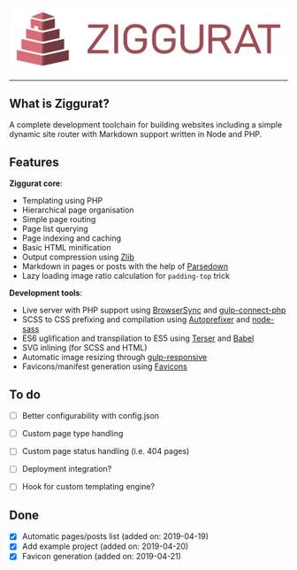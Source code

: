 ![Ziggurat logo](https://raw.githubusercontent.com/mmousawy/ziggurat/master/ziggurat-logo-type.svg?sanitize=true)

---


## What is Ziggurat?

A complete development toolchain for building websites including a simple dynamic site router with Markdown support written in Node and PHP.


## Features

**Ziggurat core**:
- Templating using PHP
- Hierarchical page organisation
- Simple page routing
- Page list querying
- Page indexing and caching
- Basic HTML minification
- Output compression using [Zlib](https://www.php.net/manual/en/book.zlib.php)
- Markdown in pages or posts with the help of [Parsedown](https://github.com/parsedown/parsedown)
- Lazy loading image ratio calculation for `padding-top` trick

**Development tools**:
- Live server with PHP support using [BrowserSync](https://github.com/BrowserSync/browser-sync) and [gulp-connect-php](https://github.com/micahblu/gulp-connect-php)
- SCSS to CSS prefixing and compilation using [Autoprefixer](https://github.com/postcss/autoprefixer) and [node-sass](https://github.com/sass/node-sass)
- ES6 uglification and transpilation to ES5 using [Terser](https://github.com/terser-js/terser) and [Babel](https://github.com/babel/babel)
- SVG inlining (for SCSS and HTML)
- Automatic image resizing through [gulp-responsive](https://github.com/mahnunchik/gulp-responsive)
- Favicons/manifest generation using [Favicons](https://github.com/itgalaxy/favicons)


## To do

- [ ] Better configurability with config.json
- [ ] Custom page type handling
- [ ] Custom page status handling (i.e. 404 pages)
- [ ] Deployment integration?
- [ ] Hook for custom templating engine?


## Done

- [x] Automatic pages/posts list (added on: 2019-04-19)
- [x] Add example project (added on: 2019-04-20)
- [x] Favicon generation (added on: 2019-04-21)
